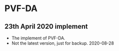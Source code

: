 # PVF-DA
## 23th April 2020 implement
- The implement of PVF-DA.
- Not the latest version, just for backup.
2020-08-28

